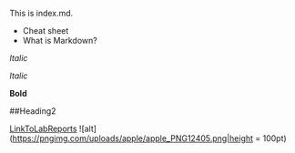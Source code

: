 This is index.md.

* Cheat sheet
* What is Markdown?

_Italic_

*Italic*

**Bold**

##Heading2

[LinkToLabReports](https://charlotqi.github.io/cse15l-lab-reports/)
![alt](https://pngimg.com/uploads/apple/apple_PNG12405.png|height = 100pt)
